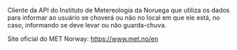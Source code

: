 Cliente da API do Instituto de Metereologia da Noruega que utiliza os dados para informar ao usuário se choverá ou não no local em que ele está, no caso, informando se deve levar ou não guarda-chuva.

Site oficial do MET Norway: https://www.met.no/en
